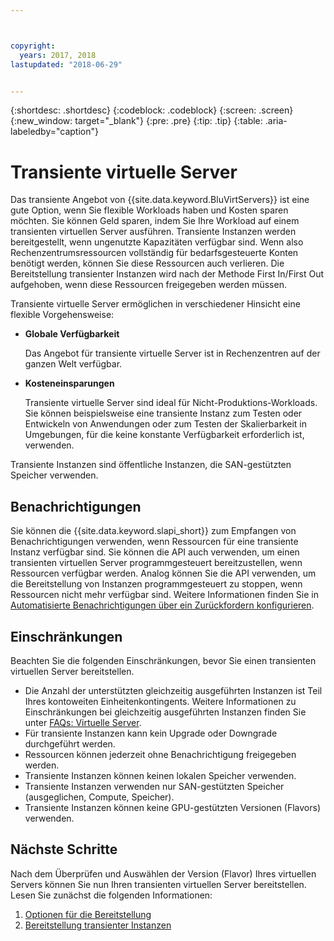 ```yaml
---



copyright:
  years: 2017, 2018
lastupdated: "2018-06-29"


---
```


{:shortdesc: .shortdesc}
{:codeblock: .codeblock}
{:screen: .screen}
{:new_window: target="_blank"}
{:pre: .pre}
{:tip: .tip}
{:table: .aria-labeledby="caption"}

# Transiente virtuelle Server
Das transiente Angebot von {{site.data.keyword.BluVirtServers}} ist eine gute Option, wenn Sie flexible Workloads haben und Kosten sparen möchten. Sie können Geld sparen, indem Sie Ihre Workload auf einem transienten virtuellen Server ausführen. Transiente Instanzen werden bereitgestellt, wenn ungenutzte Kapazitäten verfügbar sind. Wenn also Rechenzentrumsressourcen vollständig für bedarfsgesteuerte Konten benötigt werden, können Sie diese Ressourcen auch verlieren. Die Bereitstellung transienter Instanzen wird nach der Methode First In/First Out aufgehoben, wenn diese Ressourcen freigegeben werden müssen.   

Transiente virtuelle Server ermöglichen in verschiedener Hinsicht eine flexible Vorgehensweise:

* **Globale Verfügbarkeit** 

    Das Angebot für transiente virtuelle Server ist in Rechenzentren auf der ganzen Welt verfügbar.
    
* **Kosteneinsparungen** 

    Transiente virtuelle Server sind ideal für Nicht-Produktions-Workloads. Sie können beispielsweise eine transiente Instanz zum Testen oder Entwickeln von Anwendungen oder zum Testen der Skalierbarkeit in Umgebungen, für die keine konstante Verfügbarkeit erforderlich ist, verwenden.

Transiente Instanzen sind öffentliche Instanzen, die SAN-gestützten Speicher verwenden.

## Benachrichtigungen
Sie können die {{site.data.keyword.slapi_short}} zum Empfangen von Benachrichtigungen verwenden, wenn Ressourcen für eine transiente Instanz verfügbar sind. Sie können die API auch verwenden, um einen transienten virtuellen Server programmgesteuert bereitzustellen, wenn Ressourcen verfügbar werden. Analog können Sie die API verwenden, um die Bereitstellung von Instanzen programmgesteuert zu stoppen, wenn Ressourcen nicht mehr verfügbar sind. Weitere Informationen finden Sie in [Automatisierte Benachrichtigungen über ein Zurückfordern konfigurieren](configuring-automated-reclaim-notifications.html).

## Einschränkungen
Beachten Sie die folgenden Einschränkungen, bevor Sie einen transienten virtuellen Server bereitstellen.

* Die Anzahl der unterstützten gleichzeitig ausgeführten Instanzen ist Teil Ihres kontoweiten Einheitenkontingents. Weitere Informationen zu Einschränkungen bei gleichzeitig ausgeführten Instanzen finden Sie unter [FAQs: Virtuelle Server](../vsi/vsi_faqs_vs.html#concurrent).
* Für transiente Instanzen kann kein Upgrade oder Downgrade durchgeführt werden.
* Ressourcen können jederzeit ohne Benachrichtigung freigegeben werden.
* Transiente Instanzen können keinen lokalen Speicher verwenden.
* Transiente Instanzen verwenden nur SAN-gestützten Speicher (ausgeglichen, Compute, Speicher).
* Transiente Instanzen können keine GPU-gestützten Versionen (Flavors) verwenden.


## Nächste Schritte

Nach dem Überprüfen und Auswählen der Version (Flavor) Ihres virtuellen Servers können Sie nun Ihren transienten virtuellen Server bereitstellen. Lesen Sie zunächst die folgenden Informationen:
1. [Optionen für die Bereitstellung](../vsi/vsi_public_selections.html)
2. [Bereitstellung transienter Instanzen](../vsi/vsi_provision_transient.html)
